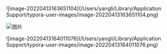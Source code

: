 ![image-20220413163651104](/Users/yangli/Library/Application Support/typora-user-images/image-20220413163651104.png)



![图片](http://mmbiz.qpic.cn/mmbiz_jpg/kte008W0h6L7z7QibOamc9rjoCvuFz8ichTLLE89FicIYXbVdEmn7HfqUTEoVKTv5Ss92rvelaRhHSXGHvQdwGMibw/640?wx_fmt=jpeg&wxfrom=5&wx_lazy=1&wx_co=1)



![image-20220413164011076](/Users/yangli/Library/Application Support/typora-user-images/image-20220413164011076.png)